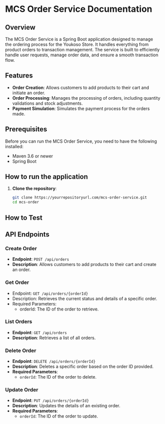 # MCS Order Service Documentation

## Overview

The MCS Order Service is a Spring Boot application designed to manage the ordering process for the Youkoso Store. It handles everything from product orders to transaction management. The service is built to efficiently handle user requests, manage order data, and ensure a smooth transaction flow.

## Features

- **Order Creation**: Allows customers to add products to their cart and initiate an order.
- **Order Processing**: Manages the processing of orders, including quantity validations and stock adjustments.
- **Payment Simulation**: Simulates the payment process for the orders made.

## Prerequisites
Before you can run the MCS Order Service, you need to have the following installed:
- Maven 3.6 or newer
- Spring Boot 

## How to run the application

1. **Clone the repository**:
   ```bash
   git clone https://yourrepositoryurl.com/mcs-order-service.git
   cd mcs-order
   ```

## How to Test 


## API Endpoints

### Create Order
- **Endpoint**: `POST /api/orders`
- **Description**: Allows customers to add products to their cart and create an order.

### Get Order
- Endpoint: `GET /api/orders/{orderId}`
- Description: Retrieves the current status and details of a specific order.
- Required Parameters:
  - orderId: The ID of the order to retrieve.

### List Orders
- **Endpoint**: `GET /api/orders`
- **Description**: Retrieves a list of all orders.

### Delete Order
- **Endpoint**: `DELETE /api/orders/{orderId}`
- **Description**: Deletes a specific order based on the order ID provided.
- **Required Parameters**:
  - `orderId`: The ID of the order to delete.

### Update Order
- **Endpoint**: `PUT /api/orders/{orderId}`
- **Description**: Updates the details of an existing order.
- **Required Parameters**:
  - `orderId`: The ID of the order to update.
